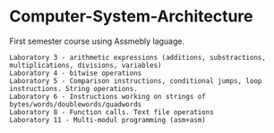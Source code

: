 # Computer-System-Architecture

First semester course using Assmebly laguage.



	Laboratory 3 - arithmetic expressions (additions, substractions, multiplications, divisions, variables)
	Laboratory 4 - bitwise operations
	Laboratory 5 - Comparison instructions, conditional jumps, loop instructions. String operations.
	Laboratory 6 - Instructions working on strings of bytes/words/doublewords/quadwords
	Laboratory 8 - Function calls. Text file operations
	Laboratory 11 - Multi-modul programming (asm+asm)
